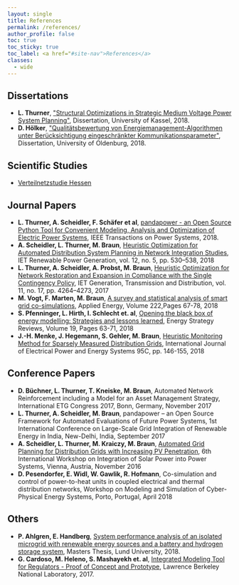 ```yaml
---
layout: single
title: References
permalink: /references/
author_profile: false
toc: true
toc_sticky: true
toc_label: <a href="#site-nav">References</a>
classes:
  - wide
---
```


## Dissertations
- **L. Thurner**, ["Structural Optimizations in Strategic Medium Voltage Power System Planning"](http://www.upress.uni-kassel.de/katalog/abstract.php?978-3-7376-0538-0), Dissertation, University of Kassel, 2018.
- **D. Hölker**, ["Qualitätsbewertung von Energiemanagement-Algorithmen unter Berücksichtigung eingeschränkter Kommunikationsparameter"](https://www.uni-oldenburg.de/fileadmin/user_upload/informatik/hoequa18.pdf), Dissertation, University of Oldenburg, 2018.

## Scientific Studies

- [Verteilnetzstudie Hessen](https://www.house-of-energy.org/mm/2018_Verteilnetzstudie_Hessen_2024_bis_2034.pdf)

## Journal Papers
- **L. Thurner, A. Scheidler, F. Schäfer et al**, [pandapower - an Open Source Python Tool for Convenient Modeling, Analysis and Optimization of Electric Power Systems](https://arxiv.org/abs/1709.06743), IEEE Transactions on Power Systems, 2018.
- **A. Scheidler, L. Thurner, M. Braun**, [Heuristic Optimization for Automated Distribution System Planning in Network Integration Studies](https://arxiv.org/abs/1711.03331), IET Renewable Power Generation, vol. 12, no. 5, pp. 530–538, 2018
- **L. Thurner, A. Scheidler, A. Probst, M. Braun**, [Heuristic Optimization for Network Restoration and Expansion in Compliance with the Single Contingency Policy](https://ieeexplore.ieee.org/document/8128873/), IET Generation, Transmission and Distribution, vol. 11, no. 17, pp. 4264–4273, 2017
- **M. Vogt, F. Marten, M. Braun**, [A survey and statistical analysis of smart grid co-simulations](https://doi.org/10.1016/j.apenergy.2018.03.123), Applied Energy, Volume 222,Pages 67-78, 2018
- **S. Pfenninger, L. Hirth, I. Schlecht et. al**, [Opening the black box of energy modelling: Strategies and lessons learned](https://doi.org/10.1016/j.esr.2017.12.002), Energy Strategy Reviews, Volume 19, Pages 63-71, 2018
- **J.-H. Menke, J. Hegemann, S. Gehler, M. Braun**, [Heuristic Monitoring Method for Sparsely Measured Distribution Grids](https://www.sciencedirect.com/science/article/pii/S0142061517310311), International Journal of Electrical Power and Energy Systems 95C, pp. 146-155, 2018

## Conference Papers
- **D. Büchner, L. Thurner, T. Kneiske, M. Braun**, Automated Network Reinforcement including a Model for an Asset Management Strategy, International ETG Congress 2017, Bonn, Germany, November 2017
- **L. Thurner, A. Scheidler, M. Braun**, pandapower – an Open Source Framework for Automated Evaluations of Future Power Systems, 1st International Conference on Large-Scale Grid Integration of Renewable Energy in India, New-Delhi, India, September 2017
- **A. Scheidler, L. Thurner, M. Kraiczy, M. Braun**, [Automated Grid Planning for Distribution Grids with Increasing PV Penetration](https://www.uni-kassel.de/eecs/fileadmin/datas/fb16/Fachgebiete/energiemanagement/Mitarbeitende/Scheidler__Thurner__Kraiczy__Braun_-_Automated_Grid_Planning_for_Distribution_Grids_with_Increasing_PV_Penetration.pdf), 6th International Workshop on Integration of Solar Power into Power Systems, Vienna, Austria, November 2016
- **D. Pesendorfer, E. Widl, W. Gawlik, R. Hofmann**, Co-simulation and control of power-to-heat units in coupled electrical and thermal distribution networks,  Workshop on Modeling and Simulation of Cyber-Physical Energy Systems, Porto, Portugal, April 2018

## Others
- **P. Ahlgren, E. Handberg**, [System performance analysis of an isolated microgrid with renewable energy sources and a battery and hydrogen storage system](http://lup.lub.lu.se/luur/download?func=downloadFile&recordOId=8937880&fileOId=8937884), Masters Thesis, Lund University, 2018.
- **G. Cardoso, M. Heleno, S. Mashayekh et. al**, [Integrated Modeling Tool for Regulators - Proof of Concept and Prototype](https://www.districtenergy.org/HigherLogic/System/DownloadDocumentFile.ashx?DocumentFileKey=c7b57d8f-13ad-9bd7-1361-8a21a8a72a50&forceDialog=0), Lawrence Berkeley National Laboratory, 2017.
